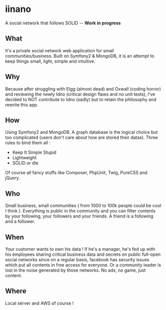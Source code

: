 # iinano
A social network that follows SOLID -- **Work in progress**

## What
It's a private social network web application for small communities/business.
Built on Symfony2 & MongoDB, it is an attempt to keep things small, light, simple
and intuitive.

## Why
Because after struggling with Elgg (almost dead) and Oxwall (coding horror) and
reviewing the newly Idno (critical design flaws and no unit tests),
I've decided to NOT contribute to Idno (sadly) but to retain the philosophy
and rewrite this app.

## How
Using Symfony2 and MongoDB. A graph database is
the logical choice but too complicated (users don't care about how are stored their
datas). Three rules to bind them all :

* Keep It Simple Stupid
* Lightweight
* SOLID or die

Of course all fancy stuffs like Composer, PhpUnit, Twig, PureCSS and jQuery.

## Who
Small business, small communities ( from 1000 to 100k people could be cool I think ).
Everything is public in the community and you can filter contents by your following,
your followers and your friends. A friend is a following and a follower.

## When
Your customer wants to own his data ! If he's a manager, he's fed up
with his employees sharing critical business data and secrets
on public full-open social networks since on a regular basis, facebook
has security issues which put all contents in free access for everyone. Or a community
leader is lost in the noise generated by those networks. No ads, no game, just content.

## Where
Local server and AWS of course !
